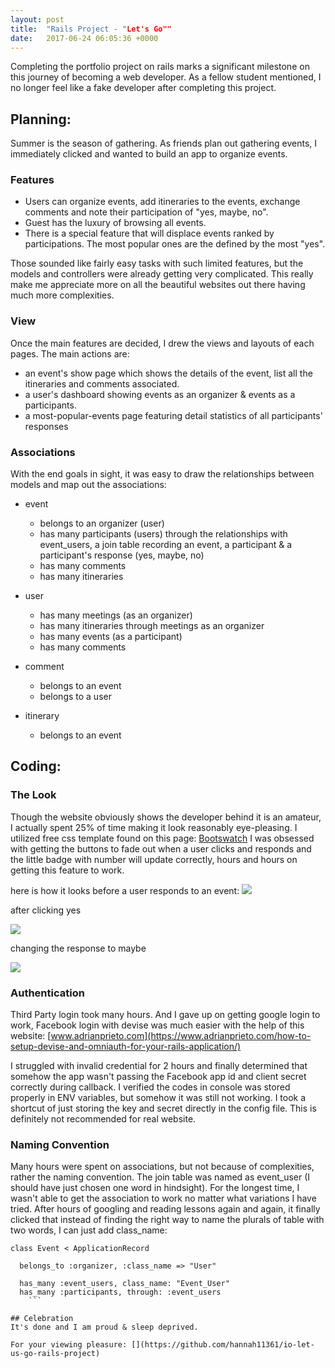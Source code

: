 ```yaml
---
layout: post
title:  "Rails Project - "Let's Go""
date:   2017-06-24 06:05:36 +0000
---
```



Completing the portfolio project on rails marks a significant milestone on this journey of becoming a web developer.  As a fellow student mentioned, I no longer feel like a fake developer after completing this project.  

## Planning:
Summer is the season of gathering.  As friends plan out gathering events, I immediately clicked and wanted to build an app to organize events. 

### Features

- Users can organize events, add itineraries to the events, exchange comments and note their participation of "yes, maybe, no".  
- Guest has the luxury of browsing all events. 
- There is a special feature that will displace events ranked by participations.  The most popular ones are the defined by the most "yes".  

Those sounded like fairly easy tasks with such limited features, but the models and controllers were already getting very complicated.  This really make me appreciate more on all the beautiful websites out there having much more complexities.

### View

Once the main features are decided, I drew the views and layouts of each pages.  The main actions are:
- an event's show page which shows the details of the event, list all the itineraries and comments associated.
- a user's dashboard showing events as an organizer & events as a participants.
- a most-popular-events page featuring detail statistics of all participants' responses

### Associations

With the end goals in sight, it was easy to draw the relationships between models and map out the associations:

- event 
     - belongs to an organizer (user)
     - has many participants (users) through the relationships with event_users, a join table recording an event, a participant & a participant's response (yes, maybe, no)
     - has many comments
     - has many itineraries
     
- user
     - has many meetings (as an organizer)
     - has many itineraries through meetings as an organizer
     - has many events (as a participant)
     - has many comments

- comment
     - belongs to an event
     - belongs to a user

- itinerary
     - belongs to an event

## Coding:
### The Look
Though the website obviously shows the developer behind it is an amateur, I actually spent 25% of time making it look reasonably eye-pleasing.  I utilized free css template found on this page:
[Bootswatch](https://bootswatch.com/simplex/)
I was obsessed with getting the buttons to fade out when a user clicks and responds and the little badge with number will update correctly, hours and hours on getting this feature to work.

here is how it looks before a user responds to an event:
![](http://i.imgur.com/g2QzDhG.png)

after clicking yes

![](http://i.imgur.com/73r1CjX.png)

changing the response to maybe

![](http://i.imgur.com/DJyRvqN.png)

### Authentication
Third Party login took many hours. And I gave up on getting google login to work, Facebook login with devise was much easier with the help of this website:
[www.adrianprieto.com](https://www.adrianprieto.com/how-to-setup-devise-and-omniauth-for-your-rails-application/)

I struggled with invalid credential for 2 hours and finally determined that somehow the app wasn't passing the Facebook app id and client secret correctly during callback.  I verified the codes in console was stored properly in ENV variables, but somehow it was still not working. I took a shortcut of just storing the key and secret directly in the config file. This is definitely not recommended for real website.

### Naming Convention
Many hours were spent on associations, but not because of complexities, rather the naming convention.  The join table was named as event_user (I should have just chosen one word in hindsight).  For the longest time, I wasn't able to get the association to work no matter what variations I have tried.  After hours of googling and reading lessons again and again, it finally clicked that instead of finding the right way to name the plurals of table with two words, I can just add class_name:

```
class Event < ApplicationRecord
  
  belongs_to :organizer, :class_name => "User"
  
  has_many :event_users, class_name: "Event_User"
  has_many :participants, through: :event_users
	```

## Celebration
It's done and I am proud & sleep deprived.

For your viewing pleasure: [](https://github.com/hannah11361/io-let-us-go-rails-project)




      
